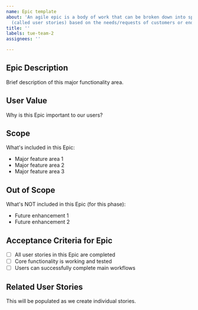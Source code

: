 ```yaml
---
name: Epic template
about: 'An agile epic is a body of work that can be broken down into specific tasks
  (called user stories) based on the needs/requests of customers or end-users. '
title: ''
labels: tue-team-2
assignees: ''

---
```


## Epic Description
Brief description of this major functionality area.

## User Value
Why is this Epic important to our users?

## Scope
What's included in this Epic:
- Major feature area 1
- Major feature area 2
- Major feature area 3

## Out of Scope
What's NOT included in this Epic (for this phase):
- Future enhancement 1
- Future enhancement 2

## Acceptance Criteria for Epic
- [ ] All user stories in this Epic are completed
- [ ] Core functionality is working and tested
- [ ] Users can successfully complete main workflows

## Related User Stories
This will be populated as we create individual stories.
